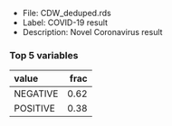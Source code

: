 

* File: CDW_deduped.rds
* Label: COVID-19 result
* Description: Novel Coronavirus result

### Top 5 variables
| value    |   frac |
|:---------|-------:|
| NEGATIVE |   0.62 |
| POSITIVE |   0.38 |
        